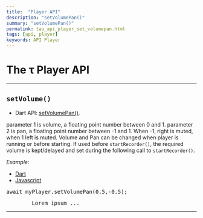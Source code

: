 ```yaml
---
title:  "Player API"
description: "setVolumePan()"
summary: "setVolumePan()"
permalink: tau_api_player_set_volumepan.html
tags: [api, player]
keywords: API Player
---
```

# The &tau; Player API
----------------------------------------------------------------------------------------------------------------------------------

## `setVolume()`

- Dart API: [setVolumePan()](pages/flutter-sound/api/player/FlutterSoundPlayer/setVolumePan.html).

parameter 1 is volume, a floating point number between 0 and 1.
parameter 2 is pan, a floating point number between -1 and 1. When -1, right is muted, when 1 left is muted.
Volume and Pan can be changed when player is running or before starting.
If used before `startRecorder()`, the required volume is kept/delayed and set during the following call to `startRecorder()`.

*Example:*
<ul id="profileTabs" class="nav nav-tabs">
    <li class="active"><a href="#dart" data-toggle="tab">Dart</a></li>
    <li><a href="#javascript" data-toggle="tab">Javascript</a></li>
</ul>
<div class="tab-content">

<div role="tabpanel" class="tab-pane active" id="dart">

<pre>
await myPlayer.setVolumePan(0.5,-0.5);
</pre>

</div>

<div role="tabpanel" class="tab-pane" id="javascript">
<pre>
        Lorem ipsum ...
</pre>
</div>

</div>

---------------------------------------------------------------------------------------------------------------------------------
